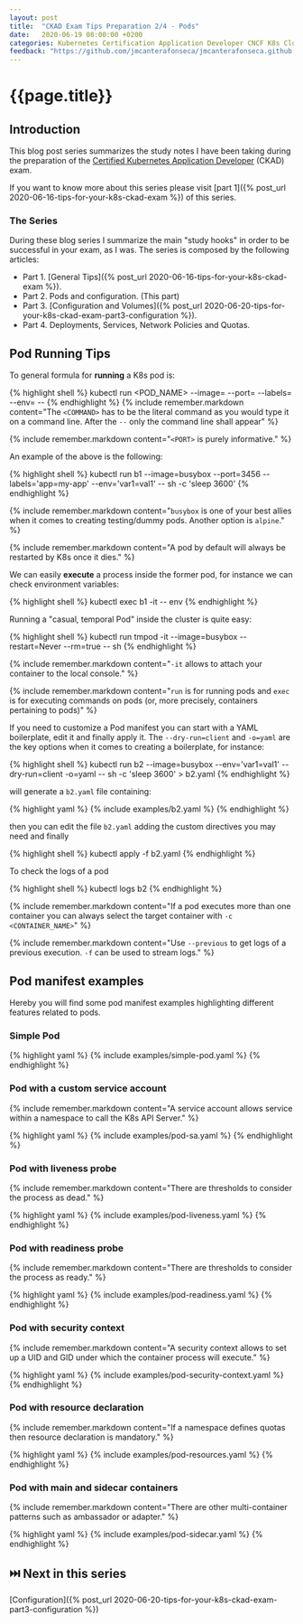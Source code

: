```yaml
---
layout: post
title:  "CKAD Exam Tips Preparation 2/4 - Pods"
date:   2020-06-19 08:00:00 +0200
categories: Kubernetes Certification Application Developer CNCF K8s Cloud Native Computing CKAD Linux Foundation pods
feedback: "https://github.com/jmcanterafonseca/jmcanterafonseca.github.io/issues/2"
---
```


# {{page.title}}

## Introduction

This blog post series summarizes the study notes I have been taking during the preparation of 
the [Certified Kubernetes Application Developer](https://training.linuxfoundation.org/certification/certified-kubernetes-application-developer-ckad) (CKAD) exam. 

If you want to know more about this series please visit [part 1]({% post_url 2020-06-16-tips-for-your-k8s-ckad-exam %}) of this series. 

### The Series

During these blog series I summarize the main "study hooks" in order to be successful in your exam, as I was. The series is
composed by the following articles:

* Part 1. [General Tips]({% post_url 2020-06-16-tips-for-your-k8s-ckad-exam %}).
* Part 2. Pods and configuration. (This part)
* Part 3. [Configuration and Volumes]({% post_url 2020-06-20-tips-for-your-k8s-ckad-exam-part3-configuration %}).
* Part 4. Deployments, Services, Network Policies and Quotas.

## Pod Running Tips 

To general formula for **running** a K8s pod is:

{% highlight shell %}
kubectl run <POD_NAME> --image=<IMAGE> --port=<PORT> --labels=<LABELS> --env=<ENV> -- <COMMAND>
{% endhighlight %}
{% include remember.markdown content="The `<COMMAND>` has to be the literal command as you would type it on a command line. After the `--` only the command line shall appear" %} 

{% include remember.markdown content="`<PORT>` is purely informative." %} 

An example of the above is the following: 

{% highlight shell %}
kubectl run b1 --image=busybox --port=3456 --labels='app=my-app' --env='var1=val1' -- sh -c 'sleep 3600'
{% endhighlight %}

{% include remember.markdown content="`busybox` is one of your best allies when it comes to creating testing/dummy pods. Another option is `alpine`." %} 

{% include remember.markdown content="A pod by default will always be restarted by K8s once it dies." %} 

We can easily **execute** a process inside the former pod, for instance we can check environment variables:

{% highlight shell %}
kubectl exec b1 -it -- env
{% endhighlight %}

Running a "casual, temporal Pod" inside the cluster is quite easy:

{% highlight shell %}
kubectl run tmpod -it --image=busybox --restart=Never --rm=true -- sh
{% endhighlight %}

{% include remember.markdown content="`-it` allows to attach your container to the local console." %} 

{% include remember.markdown content="`run` is for running pods and `exec` is for executing commands on pods (or, more precisely, containers pertaining to pods)" %} 

If you need to customize a Pod manifest you can start with a YAML boilerplate, edit it and finally apply it.
The `--dry-run=client` and `-o=yaml` are the key options when it comes to creating a boilerplate, for instance:

{% highlight shell %}
kubectl run b2 --image=busybox --env='var1=val1' --dry-run=client -o=yaml -- sh -c 'sleep 3600' > b2.yaml
{% endhighlight %}

will generate a `b2.yaml` file containing:

{% highlight yaml %}
{% include examples/b2.yaml %}
{% endhighlight %}

then you can edit the file `b2.yaml` adding the custom directives you may need and finally 

{% highlight shell %}
kubectl apply -f b2.yaml
{% endhighlight %} 

To check the logs of a pod 

{% highlight shell %}
kubectl logs b2 
{% endhighlight %}

{% include remember.markdown content="If a pod executes more than one container you can always select the target container with `-c <CONTAINER_NAME>`" %} 

{% include remember.markdown content="Use `--previous` to get logs of a previous execution. `-f` can be used to stream logs." %} 

## Pod manifest examples

Hereby you will find some pod manifest examples highlighting different features related to pods. 

### Simple Pod

{% highlight yaml %}
{% include examples/simple-pod.yaml %}
{% endhighlight %}

### Pod with a custom service account

{% include remember.markdown content="A service account allows service within a namespace to call the K8s API Server." %} 

{% highlight yaml %}
{% include examples/pod-sa.yaml %}
{% endhighlight %}

### Pod with liveness probe

{% include remember.markdown content="There are thresholds to consider the process as dead." %} 

{% highlight yaml %}
{% include examples/pod-liveness.yaml %}
{% endhighlight %}

### Pod with readiness probe

{% include remember.markdown content="There are thresholds to consider the process as ready." %} 

{% highlight yaml %}
{% include examples/pod-readiness.yaml %}
{% endhighlight %}

### Pod with security context

{% include remember.markdown content="A security context allows to set up a UID and GID under which the container process will execute." %} 

{% highlight yaml %}
{% include examples/pod-security-context.yaml %}
{% endhighlight %}

### Pod with resource declaration

{% include remember.markdown content="If a namespace defines quotas then resource declaration is mandatory." %}

{% highlight yaml %}
{% include examples/pod-resources.yaml %}
{% endhighlight %}

### Pod with main and sidecar containers

{% include remember.markdown content="There are other multi-container patterns such as ambassador or adapter." %}

{% highlight yaml %}
{% include examples/pod-sidecar.yaml %}
{% endhighlight %}

## ⏭️ Next in this series

[Configuration]({% post_url 2020-06-20-tips-for-your-k8s-ckad-exam-part3-configuration %})
